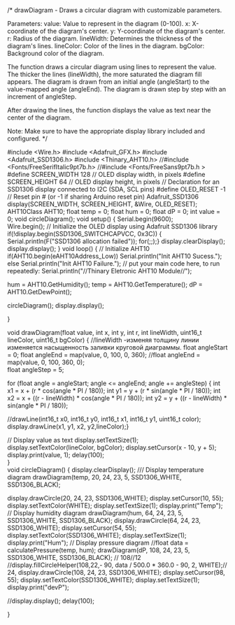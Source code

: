 /*
  drawDiagram - Draws a circular diagram with customizable parameters.

  Parameters:
    value:      Value to represent in the diagram (0-100).
    x:          X-coordinate of the diagram's center.
    y:          Y-coordinate of the diagram's center.
    r:          Radius of the diagram.
    lineWidth:  Determines the thickness of the diagram's lines.
    lineColor:  Color of the lines in the diagram.
    bgColor:    Background color of the diagram.

  The function draws a circular diagram using lines to represent the value.
  The thicker the lines (lineWidth), the more saturated the diagram fill appears.
  The diagram is drawn from an initial angle (angleStart) to the value-mapped angle (angleEnd).
  The diagram is drawn step by step with an increment of angleStep.

  After drawing the lines, the function displays the value as text near the center of the diagram.

  Note: Make sure to have the appropriate display library included and configured.
*/

#include <Wire.h>
#include <Adafruit_GFX.h>
#include <Adafruit_SSD1306.h>
#include <Thinary_AHT10.h>
//#include <Fonts/FreeSerifItalic9pt7b.h>
//#include <Fonts/FreeSans9pt7b.h >
#define SCREEN_WIDTH 128 // OLED display width, in pixels
#define SCREEN_HEIGHT 64 // OLED display height, in pixels
// Declaration for an SSD1306 display connected to I2C (SDA, SCL pins)
#define OLED_RESET -1 // Reset pin # (or -1 if sharing Arduino reset pin)
Adafruit_SSD1306 display(SCREEN_WIDTH, SCREEN_HEIGHT, &Wire, OLED_RESET);
AHT10Class AHT10;
float temp = 0;
float hum = 0;
float dP = 0;
int value = 0;
void circleDiagram(); 
void setup() {
Serial.begin(9600);  
Wire.begin();
  // Initialize the OLED display using Adafruit SSD1306 library
  if(!display.begin(SSD1306_SWITCHCAPVCC, 0x3C)) {
    Serial.println(F("SSD1306 allocation failed"));
    for(;;);}
 display.clearDisplay();
  display.display();
}
void loop() {
  // Initialize AHT10
    if(AHT10.begin(eAHT10Address_Low))
    Serial.println("Init AHT10 Sucess.");
  else
    Serial.println("Init AHT10 Failure.");
  // put your main code here, to run repeatedly:
  Serial.println("//Thinary Eletronic AHT10 Module//");

hum = AHT10.GetHumidity();
temp = AHT10.GetTemperature();
dP =  AHT10.GetDewPoint();

circleDiagram();
display.display();

}

void drawDiagram(float value, int x, int y, int r, int lineWidth, uint16_t lineColor, uint16_t bgColor) {
 //lineWidth -изменяя толщину линии изменяется насыщенность заливки круговой диаграммы.
  float angleStart = 0;
 float angleEnd = map(value, 0, 100, 0, 360);
//float angleEnd = map(value, 0, 100, 360, 0);  
  float angleStep = 5;

  for (float angle = angleStart; angle <= angleEnd; angle += angleStep) {
    int x1 = x + (r * cos(angle * PI / 180));
    int y1 = y + (r * sin(angle * PI / 180));
    int x2 = x + ((r - lineWidth) * cos(angle * PI / 180));
    int y2 = y + ((r - lineWidth) * sin(angle * PI / 180));
    
//drawLine(int16_t x0, int16_t y0, int16_t x1, int16_t y1, uint16_t color);
 display.drawLine(x1, y1, x2, y2,lineColor);}

 // Display value as text
  display.setTextSize(1);
  display.setTextColor(lineColor, bgColor);
  display.setCursor(x - 10, y + 5);
  display.print(value, 1);
  delay(100);  
}    
void circleDiagram() {
 display.clearDisplay();
/// Display temperature diagram
drawDiagram(temp, 20, 24, 23, 5, SSD1306_WHITE, SSD1306_BLACK);

display.drawCircle(20, 24, 23, SSD1306_WHITE);
display.setCursor(10, 55);
display.setTextColor(WHITE);
display.setTextSize(1);
display.print("Temp");
 // Display humidity diagram
drawDiagram(hum, 64, 24, 23, 5, SSD1306_WHITE, SSD1306_BLACK);
display.drawCircle(64, 24, 23, SSD1306_WHITE);
display.setCursor(54, 55);
display.setTextColor(SSD1306_WHITE);
display.setTextSize(1);
display.print("Hum");
// Display pressure diagram
  //float data = calculatePressure(temp, hum);
drawDiagram(dP, 108, 24, 23, 5, SSD1306_WHITE, SSD1306_BLACK);  // 108//12
//display.fillCircleHelper(108,22,- 90,  data / 500.0 * 360.0 - 90, 2, WHITE);// 24, 
display.drawCircle(108, 24, 23, SSD1306_WHITE);
display.setCursor(98, 55);
display.setTextColor(SSD1306_WHITE);
display.setTextSize(1);
display.print("devP");

//display.display();
delay(100);
  
}





  
